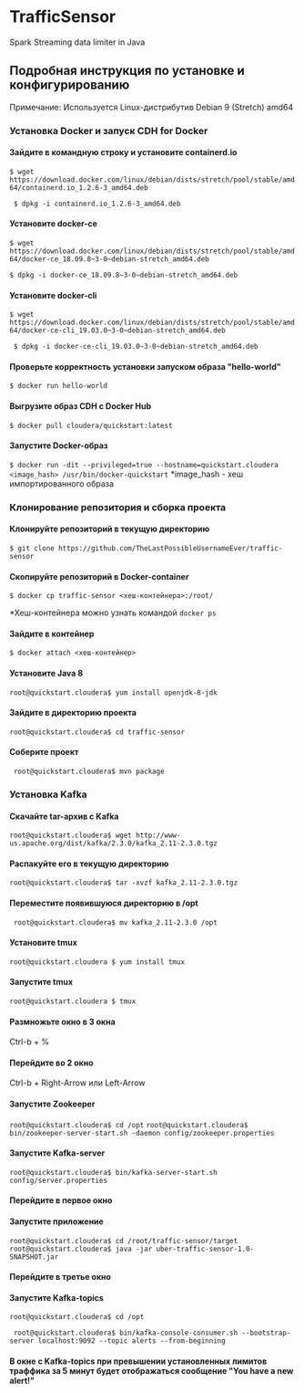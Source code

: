 # TrafficSensor #
Spark Streaming data limiter in Java

## Подробная инструкция по установке и конфигурированию ##
Примечание: Используется Linux-дистрибутив Debian 9 (Stretch) amd64

### Установка Docker и запуск CDH for Docker ###
#### Зайдите в командную строку и установите containerd.io ####
``` $ wget https://download.docker.com/linux/debian/dists/stretch/pool/stable/amd64/containerd.io_1.2.6-3_amd64.deb ```
 
``` $ dpkg -i containerd.io_1.2.6-3_amd64.deb```

#### Установите docker-ce ####

``` $ wget https://download.docker.com/linux/debian/dists/stretch/pool/stable/amd64/docker-ce_18.09.8~3-0~debian-stretch_amd64.deb ```

``` $ dpkg -i docker-ce_18.09.8~3-0~debian-stretch_amd64.deb  ```

#### Установите docker-cli ####

``` $ wget https://download.docker.com/linux/debian/dists/stretch/pool/stable/amd64/docker-ce-cli_19.03.0~3-0~debian-stretch_amd64.deb ```

``` $ dpkg -i docker-ce-cli_19.03.0~3-0~debian-stretch_amd64.deb```

#### Проверьте корректность установки запуском образа "hello-world" ####

``` $ docker run hello-world ```

#### Выгрузите образ CDH с Docker Hub

``` $ docker pull cloudera/quickstart:latest ```

#### Запустите Docker-образ

``` $ docker run -dit --privileged=true --hostname=quickstart.cloudera <image_hash> /usr/bin/docker-quickstart ``` 
*image_hash - хеш импортированного образа

### Клонирование репозитория и сборка проекта

#### Клонируйте репозиторий в текущую директорию

``` $ git clone https://github.com/TheLastPossibleUsernameEver/traffic-sensor ```

#### Скопируйте репозиторий в Docker-container

``` $ docker cp traffic-sensor <хеш-контейнера>:/root/ ```

*Хеш-контейнера можно узнать командой ```docker ps```

#### Зайдите в контейнер

``` $ docker attach <хеш-контейнер> ```

#### Установите Java 8

``` root@quickstart.cloudera$ yum install openjdk-8-jdk ```

#### Зайдите в директорию проекта

``` root@quickstart.cloudera$ cd traffic-sensor ```

#### Соберите проект

``` root@quickstart.cloudera$ mvn package```

### Установка Kafka

#### Скачайте tar-архив с Kafka

``` root@quickstart.cloudera$ wget http://www-us.apache.org/dist/kafka/2.3.0/kafka_2.11-2.3.0.tgz ```

#### Распакуйте его в текущую директорию

``` root@quickstart.cloudera$ tar -xvzf kafka_2.11-2.3.0.tgz  ```

#### Переместите появившуюся директорию в /opt

``` root@quickstart.cloudera$ mv kafka_2.11-2.3.0 /opt```

#### Установите tmux

``` root@quickstart.cloudera $ yum install tmux  ```

#### Запустите tmux

``` root@quickstart.cloudera $ tmux ```

#### Размножьте окно в 3 окна 

Ctrl-b + %

#### Перейдите во 2 окно

Ctrl-b + Right-Arrow или Left-Arrow 
 
#### Запустите Zookeeper

``` root@quickstart.cloudera$ cd /opt ```
``` root@quickstart.cloudera$ bin/zookeeper-server-start.sh -daemon config/zookeeper.properties ```

#### Запустите Kafka-server

``` root@quickstart.cloudera$ bin/kafka-server-start.sh config/server.properties ```

#### Перейдите в первое окно

#### Запустите приложение

``` root@quickstart.cloudera$ cd /root/traffic-sensor/target ```
``` root@quickstart.cloudera$ java -jar uber-traffic-sensor-1.0-SNAPSHOT.jar ```

#### Перейдите в третье окно

#### Запустите Kafka-topics

``` root@quickstart.cloudera$ cd /opt ```

``` root@quickstart.cloudera$ bin/kafka-console-consumer.sh --bootstrap-server localhost:9092 --topic alerts --from-beginning```

#### В окне с Kafka-topics при превышении установленных лимитов траффика за 5 минут будет отображаться сообщение "You have a new alert!"
